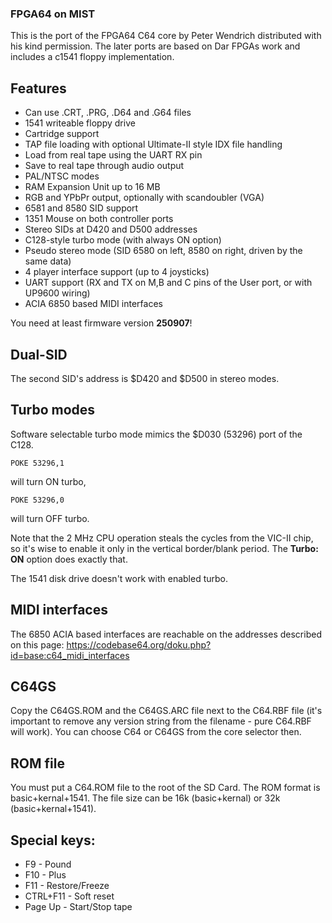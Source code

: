 ### FPGA64 on MIST

This is the port of the FPGA64 C64 core by Peter Wendrich distributed with
his kind permission. The later ports are based on Dar FPGAs work and includes
a c1541 floppy implementation.

## Features

- Can use .CRT, .PRG, .D64 and .G64 files
- 1541 writeable floppy drive
- Cartridge support
- TAP file loading with optional Ultimate-II style IDX file handling
- Load from real tape using the UART RX pin
- Save to real tape through audio output
- PAL/NTSC modes
- RAM Expansion Unit up to 16 MB
- RGB and YPbPr output, optionally with scandoubler (VGA)
- 6581 and 8580 SID support
- 1351 Mouse on both controller ports
- Stereo SIDs at D420 and D500 addresses
- C128-style turbo mode (with always ON option)
- Pseudo stereo mode (SID 6580 on left, 8580 on right, driven by the same data)
- 4 player interface support (up to 4 joysticks)
- UART support (RX and TX on M,B and C pins of the User port, or with UP9600 wiring)
- ACIA 6850 based MIDI interfaces

You need at least firmware version **250907**!

## Dual-SID

The second SID's address is $D420 and $D500 in stereo modes.

## Turbo modes

Software selectable turbo mode mimics the $D030 (53296) port of the C128.

```
POKE 53296,1
```
will turn ON turbo,
```
POKE 53296,0
```
will turn OFF turbo.

Note that the 2 MHz CPU operation steals the cycles from the VIC-II chip,
so it's wise to enable it only in the vertical border/blank period.
The **Turbo: ON** option does exactly that.

The 1541 disk drive doesn't work with enabled turbo.

## MIDI interfaces

The 6850 ACIA based interfaces are reachable on the addresses described on this page:
https://codebase64.org/doku.php?id=base:c64_midi_interfaces

## C64GS

Copy the C64GS.ROM and the C64GS.ARC file next to the C64.RBF file
(it's important to remove any version string from the filename - pure
C64.RBF will work). You can choose C64 or C64GS from the core selector then.

## ROM file

You must put a C64.ROM file to the root of the SD Card. The ROM format is
basic+kernal+1541. The file size can be 16k (basic+kernal)
or 32k (basic+kernal+1541).

## Special keys:

- F9  - Pound
- F10 - Plus
- F11 - Restore/Freeze
- CTRL+F11 - Soft reset
- Page Up - Start/Stop tape
